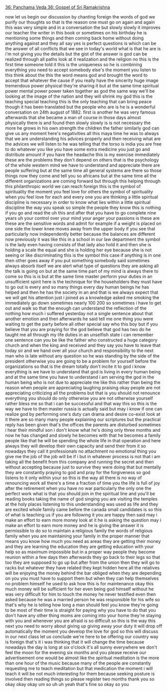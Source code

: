 [36: Panchama Veda 36: Gospel of Sri Ramakrishna](https://www.youtube.com/watch?v=eKMM4lI6p3g)

now let us begin our discussion by chanting foreign the words of god we purify our thoughts so that is the reason one must go on again and again this was very simple and in a conversation the but slowly slowly it improves our teacher the writer in this book or sometimes on his birthday he is mentioning some things and then coming back home without doing anything against and they all say yes is perfect questions is which can be the answer of all conflicts that we see in today's world what is that he are is i'm not giving you the details but the gist of the answer is god can be realized through all paths look at it realization and the religion no this is the first time someone told it this is the uniqueness so he is combining everything you need to accept somebody else's the moment you listen to this think about the this the word means god and brought the word to accept that whatever the cause if you really have the sincerity huge image tremendous power physical they're sharing it but at the same time spiritual power mental power power taken together as god the same way we'll be looking at the image of the nation and they will shrink my god this is the teaching special teaching this is the only teaching that can bring peace though it has been translated but the people who are is he is a wonderful conversation on 24th august of 1882. first is another he was very famous afterwards that she became a man of course in those days almost physically there is and found then slowly slowly is is not necessary the more he grows in his own strength the children the father similarly god can give us any moment here's negativities all this maya time he was to always that we are understanding his advices properly and then receiving what are the advices we will listen to he was telling that the torso is india you are free to do whatever you like you have some extra medicine you just go and distribute amount if you have the headache this is my exercise immediately these are the problems they don't depend on others that is the psychology of the whole western mind we have to understand and appreciate there are people suffering but at the same time all general systems are there so those things now they come and tell you so africans but at the same time all the different organizations are coming forward but through this helping through this philanthropic world we can reach foreign this is the symbol of spirituality the moment you feel love for others the symbol of spirituality when you feel love for each and every one you are thinking a little spiritual discipline is necessary in order to know what lies within a little spiritual discipline the way you speak so simple the people they know this is nothing if you go and read the uh this and after that you have to go complete nine years uh your control over your mind your anger your passions is these are these are the sensitive words and admit for example if a weight is placed on one side the lower knee moves away from the upper body if you see that particularly now independently better because the balances are different now previously it was like this in a school in our law department the symbol is the lady even having consists of that lady also hold it and then she is holding a scale the equal and she is holding her eye because she is not seeing or like discriminating this is the symbol this case if anything is in one then other goes away if you put something somebody said sometimes always absorb itself we are alert what type of questions they are asking all the talk is going on but at the same time part of my mind is always there to come so this is is but at the same time master perform your duties in an unsufficient spirit here is the technique for the householders they must have to go out is every and so many things every day human beings he has helped and then he has the society in an and that is we always expect that we will get his attention just i joined as a knowledge asked me smoking the immediately go down sometimes nearly 100 200 so sometimes i have to get out and walk so that the enough can understand the reflection of the nothing how much i suffered yesterday not a single sentence about that another emotion and then afterwards he said tell me one thing you were waiting to get the party before all other special say who this boy but if you believe that you are praying for the god believe that god has two do he taught me all through my life duties in an unselfish state i can remember one sentence can you be like the father who constructed a huge category church and when the king and received and they say you have to leave that today sir and we hand over all your church and responsibility to the next man who is late without any question so he was standing by the side of the president otherwise you are going to be a problem for yourself before the organizations so that is the dream totally don't incite it to god i know everything is we have to understand that god is living in every human being and at the same time you have to understand i am serving the god in the human being who is not due to appreciate me like this rather than being the reason when people are appreciating laughing praising okay people are not appreciating criticizing all the problems but that is you should not renounce everything you should do only otherwise you are not otherwise yourself rather bless me so that i can be successful and that way this so this is the way we have to then master russia is actually said but may i know if one can realize god by performing one's duty can drama and desire co-exist look at it there are so many many people explaining our scriptures but the practical reply has been given that's the offices the parents are disturbed sometimes i hear their mindful son i don't know what he's doing only three months and now he has changed and slowly he becomes with that he becomes a family people like that he will be spending the whole life in that operation and here always they will develop their own capacity and send their from it so nowadays they call it professionals no attachment no emotional thing you give me the job of the job will be if i but in whatever process is not that i am taking all the benefit from this company and running the secret and then without accepting because just to survive they were doing that but mentally they are constantly praying to god and pray for the forgiveness so god listens to it only within your so this is the way all there is no way of renouncing work all there's a time a fraction of time you the life is full of joy after the retirement when you have no war particularly the only one the perfect work what is that you should join in the spiritual line and you'll be reading books taking the name of god singing you are visiting the temples at the holy places listening to this understanding was used as life and they are excited whole family came before the canada small candidates is so this of what is teaching us if you are following it you are happy then said may i make an effort to earn more money look at it he is asking the question may i make an effort to earn more money and he is giving the answer it is permissible to do so to maintain a religious family the words of religious family when you are maintaining your family in the proper manner that means you know how much you need as areas they are getting their money and they are learning the education they are getting education with your help so as maximum impossible but in a proper way people they become reunion within a few days then afterwards they go back to their legs so that too they are supposed to go up but after from the union then they will go to racks but whatever they have related they kept hidden here all the relatives will be enjoying the money behind the bar obliged when they are depending on you you must have to support them but when they can help themselves no problem himself he used to ask how this is for maintenance okay this much money will be sufficient for her even being god himself without he was very difficult for him to touch the money he never testified even then asked because he was a married person he was responsible for his wife so that's why he is telling how long a man should feel you know they're going to be most of their time is straight for paying why you have to do that you don't have any other thing moms are coming into your home they're staying with you and whenever you are afraid is so difficult so this is the way this next you need to worry about giving up giving away your duty it will drop off automatically the moment you develop the love for god so this will discuss in our next class let us conclude we're here to be offering our country way is foreign that's it i was thinking that it will change the time because nowadays the day is long at six o'clock it's all sunny everywhere we don't feel the moon for the evening six months and you please receive our advertisement one would be almost like the spiritual meditation is the more than one hour of the music because many of the people are constantly requesting me to teach meditation but that medication the moment i will teach it will be not much interesting for them because seeking posture is involved then reading things so please register two months thank you so okay okay okay um so uh uh yeah that's fine so okay so you